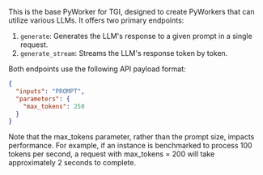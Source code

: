 This is the base PyWorker for TGI, designed to create PyWorkers that can utilize various LLMs. It offers two primary endpoints:

1. `generate`: Generates the LLM's response to a given prompt in a single request.
2. `generate_stream`: Streams the LLM's response token by token.

Both endpoints use the following API payload format:

```json
{
  "inputs": "PROMPT",
  "parameters": {
    "max_tokens": 250
  }
}
```

Note that the max_tokens parameter, rather than the prompt size, impacts performance. For example, if an
instance is benchmarked to process 100 tokens per second, a request with max_tokens = 200 will take
approximately 2 seconds to complete.
